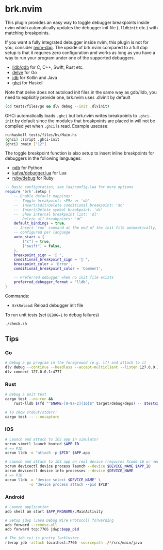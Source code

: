 # brk.nvim
This plugin provides an easy way to toggle debugger breakpoints inside nvim
which automatically updates the debugger init file (`.lldbinit` etc.) with
matching breakpoints.

If you want a fully integrated debugger inside nvim, this plugin is not for you,
consider [nvim-dap](https://github.com/mfussenegger/nvim-dap). The upside of
brk.nvim compared to a full dap setup is that it requires zero configuration
and works as long as you have a way to run your program under one of the
supported debuggers.

* [lldb/gdb](https://lldb.llvm.org/use/map.html) for C, C++, Swift, Rust etc.
* [delve](https://github.com/go-delve/delve/blob/master/Documentation/cli/getting_started.md) for Go
* [jdb](https://github.com/openjdk/jdk) for Kotlin and Java
* [ghci](https://gitlab.haskell.org/ghc/ghc/-/tree/master/ghc/GHCi) for Haskell

Note that delve does not autoload init files in the same way as gdb/lldb, you need to
explicitly provide one, brk.nvim uses .dlvinit by default

```bash
(cd tests/files/go && dlv debug --init .dlvinit)
```

GHCi automatically loads `.ghci` but brk.nvim writes breakpoints to
`.ghci-init` by default since the modules that breakpoints are placed in
will not be compiled yet when `.ghci` is read. Example usecase:

```bash
runhaskell tests/files/hs/Main.hs
(ghci) :script .ghci-init
(ghci) :main ["12"]
```

The toggle breakpoint function is also setup to insert inline breakpoints for
debuggers in the following languages:

* [pdb](https://docs.python.org/3/library/pdb.html) for Python
* [kafva/debugger.lua](https://github.com/kafva/debugger.lua) for Lua
* [ruby/debug](https://github.com/ruby/debug) for Ruby

```lua
-- Basic configuration, see lua/config.lua for more options
require 'brk'.setup {
    -- Enable default mappings:
    --  Toggle breakpoint: <F9> or 'db'
    --  Insert/Edit/Delete conditional breakpoint: 'dc'
    --  Insert/Delete symbol breakpoint: 'ds'
    --  Show internal breakpoint list: 'dl'
    --  Delete all breakpoints: 'dC'
    default_bindings = true,
    -- Insert 'run' command at the end of the init file automatically,
    -- configured per language
    auto_start = {
        ["c"] = true,
        ["swift"] = false,
    },
    breakpoint_sign = '󰝥 ',
    conditional_breakpoint_sign = '󰝥 ',
    breakpoint_color = 'Error',
    conditional_breakpoint_color = 'Comment',

    -- Preferred debugger when no init file exists
    preferred_debugger_format = "lldb",
}
```

Commands:
* `BrkReload`: Reload debugger init file

To run unit tests (set `DEBUG=1` to debug failures)
```bash
./check.sh
```

## Tips

### Go
```bash
# Debug a go program in the foreground (e.g. lf) and attach to it
dlv debug --continue --headless --accept-multiclient --listen 127.0.0.1:4777
dlv connect 127.0.0.1:4777
```

### Rust
```bash
# Debug a unit test
cargo test --no-run &&
    rust-lldb $(fd "^$NAME-[0-9a-z]{16}$" target/debug/deps) -- $testcase

# To show stdout/stderr:
cargo test -- --nocapture
```

### iOS
```bash
# Launch and attach to iOS app in simulator
xcrun simctl launch booted $APP_ID
# => PID
xcrun lldb -o "attach -p $PID" $APP.app

# Launch and attach to iOS app on real device (requires Xcode 16 or newer)
xcrun devicectl device process launch --device $DEVICE_NAME $APP_ID
xcrun devicectl device info processes --device $DEVICE_NAME
# => PID
xcrun lldb -o "device select $DEVICE_NAME" \
           -o "device process attach --pid $PID"
```

### Android
```bash
# Launch application
adb shell am start $APP_PKGNAME/.MainActivity

# Setup jdwp (Java Debug Wire Protocol) forwarding
adb forward --remove-all
adb forward tcp:7766 jdwp:$app_pid

# The jdb tui is pretty lackluster...
rlwrap jdb -attach localhost:7766 -sourcepath ./*/src/main/java
```
